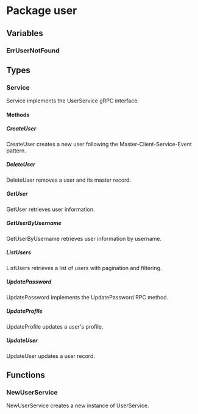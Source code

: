 # Package user

## Variables

### ErrUserNotFound

## Types

### Service

Service implements the UserService gRPC interface.

#### Methods

##### CreateUser

CreateUser creates a new user following the Master-Client-Service-Event pattern.

##### DeleteUser

DeleteUser removes a user and its master record.

##### GetUser

GetUser retrieves user information.

##### GetUserByUsername

GetUserByUsername retrieves user information by username.

##### ListUsers

ListUsers retrieves a list of users with pagination and filtering.

##### UpdatePassword

UpdatePassword implements the UpdatePassword RPC method.

##### UpdateProfile

UpdateProfile updates a user's profile.

##### UpdateUser

UpdateUser updates a user record.

## Functions

### NewUserService

NewUserService creates a new instance of UserService.
